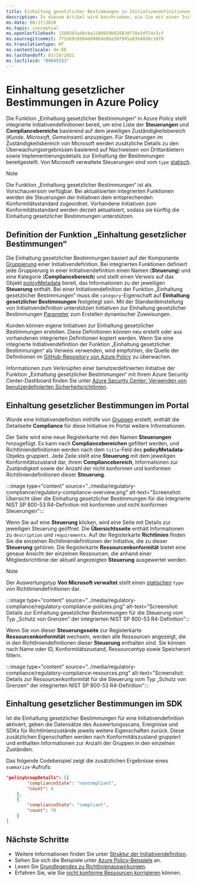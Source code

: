 ```yaml
---
title: Einhaltung gesetzlicher Bestimmungen in Initiativendefinitionen
description: In diesem Artikel wird beschrieben, wie Sie mit einer Initiativendefinition Richtlinien nach gesetzlichen Bereichen (wie z. B. Zugriffssteuerung, Konfigurationsverwaltung usw.) gruppieren können.
ms.date: 08/17/2020
ms.topic: conceptual
ms.openlocfilehash: 15b03b5a40cba1290859b02883df70e3df54c5cf
ms.sourcegitcommit: 772eb9c6684dd4864e0ba507945a83e48b8c16f0
ms.translationtype: HT
ms.contentlocale: de-DE
ms.lasthandoff: 03/19/2021
ms.locfileid: "89645533"
---
```

# <a name="regulatory-compliance-in-azure-policy"></a>Einhaltung gesetzlicher Bestimmungen in Azure Policy

Die Funktion „Einhaltung gesetzlicher Bestimmungen“ in Azure Policy stellt integrierte Initiativendefinitionen bereit, um eine Liste der **Steuerungen** und **Compliancebereiche** basierend auf dem jeweiligen Zuständigkeitsbereich (_Kunde_, _Microsoft_, _Gemeinsam_) anzuzeigen.
Für Steuerungen im Zuständigkeitsbereich von Microsoft werden zusätzliche Details zu den Überwachungsergebnissen basierend auf Nachweisen von Drittanbietern sowie Implementierungsdetails zur Einhaltung der Bestimmungen bereitgestellt.
Von Microsoft verwaltete Steuerungen sind vom `type` [statisch](./definition-structure.md#type).

> [!NOTE]
> Die Funktion „Einhaltung gesetzlicher Bestimmungen“ ist als Vorschauversion verfügbar. Bei aktualisierten integrierten Funktionen werden die Steuerungen der Initiativen dem entsprechenden Konformitätsstandard zugeordnet. Vorhandene Initiativen zum Konformitätsstandard werden derzeit aktualisiert, sodass sie künftig die Einhaltung gesetzlicher Bestimmungen unterstützen.

## <a name="regulatory-compliance-defined"></a>Definition der Funktion „Einhaltung gesetzlicher Bestimmungen“

Die Einhaltung gesetzlicher Bestimmungen basiert auf der Komponente [Gruppierung](./initiative-definition-structure.md#policy-definition-groups) einer Initiativendefinition. Bei integrierten Funktionen definiert jede Gruppierung in einer Initiativendefinition einen Namen (**Steuerung**) und eine Kategorie (**Compliancebereich**) und stellt einen Verweis auf das Objekt [policyMetadata](./initiative-definition-structure.md#metadata-objects) bereit, das Informationen zu der jeweiligen **Steuerung** enthält. Bei einer Initiativendefinition der Funktion „Einhaltung gesetzlicher Bestimmungen“ muss die `category`-Eigenschaft auf **Einhaltung gesetzlicher Bestimmungen** festgelegt sein. Mit der Standardeinstellung von Initiativendefinition unterstützen Initiativen zur Einhaltung gesetzlicher Bestimmungen [Parameter](./initiative-definition-structure.md#parameters) zum Erstellen dynamischer Zuweisungen.

Kunden können eigene Initiativen zur Einhaltung gesetzlicher Bestimmungen erstellen. Diese Definitionen können neu erstellt oder aus vorhandenen integrierten Definitionen kopiert werden. Wenn Sie eine integrierte Initiativendefinition der Funktion „Einhaltung gesetzlicher Bestimmungen“ als Verweis verwenden, wird empfohlen, die Quelle der Definitionen im [GitHub-Repository von Azure Policy](https://github.com/Azure/azure-policy/tree/master/built-in-policies/policySetDefinitions/Regulatory%20Compliance) zu überwachen.

Informationen zum Verknüpfen einer benutzerdefinierten Initiative der Funktion „Einhaltung gesetzlicher Bestimmungen“ mit Ihrem Azure Security Center-Dashboard finden Sie unter [Azure Security Center: Verwenden von benutzerdefinierten Sicherheitsrichtlinien](../../../security-center/custom-security-policies.md).

## <a name="regulatory-compliance-in-portal"></a>Einhaltung gesetzlicher Bestimmungen im Portal

Wurde eine Initiativendefinition mithilfe von [Gruppen](./initiative-definition-structure.md#policy-definition-groups) erstellt, enthält die Detailseite **Compliance** für diese Initiative im Portal weitere Informationen. 

Der Seite wird eine neue Registerkarte mit den Namen **Steuerungen** hinzugefügt. Es kann nach **Compliancebereichen** gefiltert werden, und Richtliniendefinitionen werden nach dem `title`-Feld des **policyMetadata**-Objekts gruppiert. Jede Zeile stellt eine **Steuerung** mit dem jeweiligen Konformitätszustand dar, ihrem **Compliancebereich**, Informationen zur Zuständigkeit sowie der Anzahl der nicht konformen und konformen Richtliniendefinitionen dieser **Steuerung**.

:::image type="content" source="../media/regulatory-compliance/regulatory-compliance-overview.png" alt-text="Screenshot: Übersicht über die Einhaltung gesetzlicher Bestimmungen für die integrierte NIST SP 800-53 R4-Definition mit konformen und nicht konformen Steuerungen":::

Wenn Sie auf eine **Steuerung** klicken, wird eine Seite mit Details zur jeweiligen Steuerung geöffnet. Die **Übersichtsseite** enthält Informationen zu `description` und `requirements`. Auf der Registerkarte **Richtlinien** finden Sie die einzelnen Richtliniendefinitionen der Initiative, die zu dieser **Steuerung** gehören. Die Registerkarte **Ressourcenkonformität** bietet eine genaue Ansicht der einzelnen Ressourcen, die anhand einer Mitgliedsrichtlinie der aktuell angezeigten **Steuerung** ausgewertet werden.

> [!NOTE]
> Der Auswertungstyp **Von Microsoft verwaltet** stellt einen [statischen](./definition-structure.md#type) `type` von Richtliniendefinitionen dar.

:::image type="content" source="../media/regulatory-compliance/regulatory-compliance-policies.png" alt-text="Screenshot: Details zur Einhaltung gesetzlicher Bestimmungen für die Steuerung vom Typ „Schutz von Grenzen“ der integrierten NIST SP 800-53 R4-Definition":::

Wenn Sie von dieser **Steuerungsseite** zur Registerkarte **Ressourcenkonformität** wechseln, werden alle Ressourcen angezeigt, die in den Richtliniendefinitionen dieser **Steuerung** enthalten sind. Sie können nach Name oder ID, Konformitätszustand, Ressourcentyp sowie Speicherort filtern.

:::image type="content" source="../media/regulatory-compliance/regulatory-compliance-resources.png" alt-text="Screenshot: Details zur Ressourcenkonformität für die Steuerung vom Typ „Schutz von Grenzen“ der integrierten NIST SP 800-53 R4-Definition":::

## <a name="regulatory-compliance-in-sdk"></a>Einhaltung gesetzlicher Bestimmungen im SDK

Ist die Einhaltung gesetzlicher Bestimmungen für eine Initiativendefinition aktiviert, geben die Datensätze des Auswertungsscans, Ereignisse und SDKs für Richtlinienzustände jeweils weitere Eigenschaften zurück. Diese zusätzlichen Eigenschaften werden nach Konformitätszustand gruppiert und enthalten Informationen zur Anzahl der Gruppen in den einzelnen Zuständen.

Das folgende Codebeispiel zeigt die zusätzlichen Ergebnisse eines `summarize`-Aufrufs:

```json
"policyGroupDetails": [{
        "complianceState": "noncompliant",
        "count": 4
    },
    {
        "complianceState": "compliant",
        "count": 76
    }
]
```

## <a name="next-steps"></a>Nächste Schritte

- Weitere Informationen finden Sie unter [Struktur der Initiativendefinition](./initiative-definition-structure.md).
- Sehen Sie sich die Beispiele unter [Azure Policy-Beispiele](../samples/index.md) an.
- Lesen Sie [Grundlegendes zu Richtlinienauswirkungen](./effects.md).
- Erfahren Sie, wie Sie [nicht konforme Ressourcen korrigieren](../how-to/remediate-resources.md) können.
